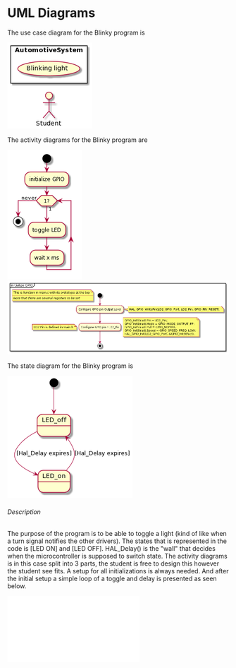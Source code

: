 # UML Diagrams

The use case diagram for the Blinky program is

![The use case diagram](UseCase.png)

The activity diagrams for the Blinky program are

![The main activity diagram](Activity.png)
![init GPIO activity diagram](initGPIO.png)

The state diagram for the Blinky program is

![The state diagram](StateDiagram.png)

###### Description 

The purpose of the program is to be able to toggle a light (kind of like when a turn signal notifies the other drivers).
The states that is represented in the code is [LED ON] and [LED OFF]. HAL_Delay() is the "wall" that decides when the microcontroller is supposed to switch state.
The activity diagrams is in this case split into 3 parts, the student is free to design this however the student see fits. A setup for all initializations is always needed. And after the initial setup a simple loop of a toggle and delay is presented as seen below.   

![Diagrams commited by Oskar](blinky_ow.pdf)